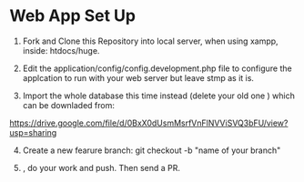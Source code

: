 # Web App Set Up

1. Fork and Clone this Repository into local server, when using xampp, inside: htdocs/huge.

2. Edit the application/config/config.development.php file to configure the applcation to run with your web server but leave stmp as it is.

3. Import the whole database this time instead (delete your old one ) which can be downladed from: 

https://drive.google.com/file/d/0BxX0dUsmMsrfVnFlNVViSVQ3bFU/view?usp=sharing

4. Create a new fearure branch: git checkout -b "name of your branch"

5. , do your work and push. Then send a PR. 
